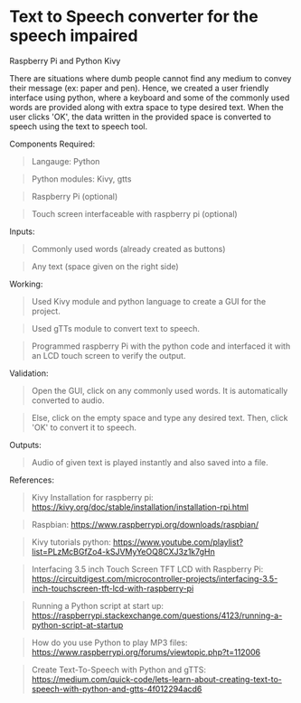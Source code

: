 # Text to Speech converter for the speech impaired
Raspberry Pi and Python Kivy

There are situations where dumb people cannot find any medium to convey their message (ex: paper and pen). 
Hence, we created a user friendly interface using python, where a keyboard and some of the commonly used words are provided along with extra space to type desired text. 
When the user clicks 'OK', the data written in the provided space is converted to speech using the text to speech tool.

Components Required:

> Langauge: Python

> Python modules: Kivy, gtts

> Raspberry Pi (optional)

> Touch screen interfaceable with raspberry pi (optional)

Inputs:

> Commonly used words (already created as buttons)

> Any text (space given on the right side)

Working:

> Used Kivy module and python language to create a GUI for the project.

> Used gTTs module to convert text to speech.

> Programmed raspberry Pi with the python code and interfaced it with an LCD touch screen to verify the output.

Validation:

> Open the GUI, click on any commonly used words. It is automatically converted to audio.

> Else, click on the empty space and type any desired text. Then, click 'OK' to convert it to speech.

Outputs:

> Audio of given text is played instantly and also saved into a file.

References:

> Kivy Installation for raspberry pi: https://kivy.org/doc/stable/installation/installation-rpi.html 

> Raspbian: https://www.raspberrypi.org/downloads/raspbian/

> Kivy tutorials python: https://www.youtube.com/playlist?list=PLzMcBGfZo4-kSJVMyYeOQ8CXJ3z1k7gHn

> Interfacing 3.5 inch Touch Screen TFT LCD with Raspberry Pi: https://circuitdigest.com/microcontroller-projects/interfacing-3.5-inch-touchscreen-tft-lcd-with-raspberry-pi 

> Running a Python script at start up: https://raspberrypi.stackexchange.com/questions/4123/running-a-python-script-at-startup 

> How do you use Python to play MP3 files: https://www.raspberrypi.org/forums/viewtopic.php?t=112006

> Create Text-To-Speech with Python and gTTS: https://medium.com/quick-code/lets-learn-about-creating-text-to-speech-with-python-and-gtts-4f012294acd6

